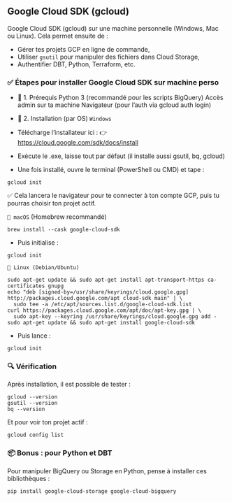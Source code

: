 ## Google Cloud SDK (gcloud)

Google Cloud SDK (gcloud) sur une machine personnelle (Windows, Mac ou Linux). Cela permet ensuite de :

- Gérer tes projets GCP en ligne de commande,
- Utiliser `gsutil` pour manipuler des fichiers dans Cloud Storage,
- Authentifier DBT, Python, Terraform, etc.

### ✅ Étapes pour installer Google Cloud SDK sur machine perso
 - 🔸 1. Prérequis
Python 3 (recommandé pour les scripts BigQuery)
Accès admin sur ta machine
Navigateur (pour l’auth via gcloud auth login)

 - 🔸 2. Installation (par OS)
    `Windows`
 - Télécharge l’installateur ici :
👉 https://cloud.google.com/sdk/docs/install

 - Exécute le .exe, laisse tout par défaut (il installe aussi gsutil, bq, gcloud)

 - Une fois installé, ouvre le terminal (PowerShell ou CMD) et tape :
 
```
gcloud init
```

✅ Cela lancera le navigateur pour te connecter à ton compte GCP, puis tu pourras choisir ton projet actif.

`🍎 macOS` (Homebrew recommandé)
```
brew install --cask google-cloud-sdk
```

- Puis initialise :
```
gcloud init
```

`🐧 Linux (Debian/Ubuntu)`
```
sudo apt-get update && sudo apt-get install apt-transport-https ca-certificates gnupg
echo "deb [signed-by=/usr/share/keyrings/cloud.google.gpg] http://packages.cloud.google.com/apt cloud-sdk main" | \
  sudo tee -a /etc/apt/sources.list.d/google-cloud-sdk.list
curl https://packages.cloud.google.com/apt/doc/apt-key.gpg | \
  sudo apt-key --keyring /usr/share/keyrings/cloud.google.gpg add -
sudo apt-get update && sudo apt-get install google-cloud-sdk
```


- Puis lance :
```
gcloud init
```

### 🔍 Vérification

Après installation, il est possible de tester :
```
gcloud --version
gsutil --version
bq --version
```


Et pour voir ton projet actif :
```
gcloud config list
```
### 📦 Bonus : pour Python et DBT

Pour manipuler BigQuery ou Storage en Python, pense à installer ces bibliothèques :
```
pip install google-cloud-storage google-cloud-bigquery
```
